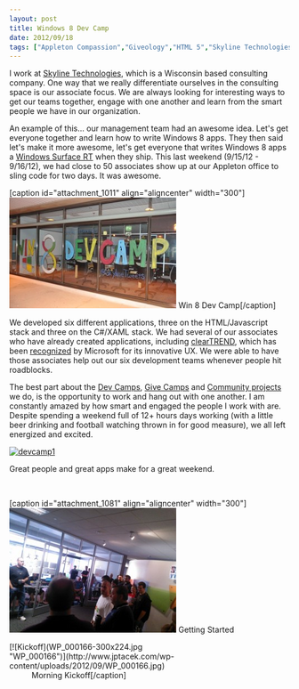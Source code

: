 ```yaml
---
layout: post
title: Windows 8 Dev Camp
date: 2012/09/18
tags: ["Appleton Compassion","Giveology","HTML 5","Skyline Technologies","Windows 8"]
---
```


I work at [Skyline Technologies](http://www.skylinetechnologies.com), which is a Wisconsin based consulting company. One way that we really differentiate ourselves in the consulting space is our associate focus. We are always looking for interesting ways to get our teams together, engage with one another and learn from the smart people we have in our organization.

An example of this... our management team had an awesome idea. Let's get everyone together and learn how to write Windows 8 apps. They then said let's make it more awesome, let's get everyone that writes Windows 8 apps a [Windows Surface RT](http://www.microsoft.com/surface/en/us/about.aspx) when they ship. This last weekend (9/15/12 - 9/16/12), we had close to 50 associates show up at our Appleton office to sling code for two days. It was awesome.

[caption id="attachment_1011" align="aligncenter" width="300"][![Windows 8 Dev Camp](Win8DevCamp-300x199.jpg "Win8DevCamp")](http://www.jptacek.com/wp-content/uploads/2012/09/Win8DevCamp.jpg) Win 8 Dev Camp[/caption]

We developed six different applications, three on the HTML/Javascript stack and three on the C#/XAML stack. We had several of our associates who have already created applications, including [clearTREND](http://apps.microsoft.com/webpdp/ur-pk/app/cleartrend/8c19bfc1-39de-45f5-b8b9-77fa3717ba81), which has been [recognized](http://www.youtube.com/watch?v=zFwnXTBw-xY&feature=colike) by Microsoft for its innovative UX. We were able to have those associates help out our six development teams whenever people hit roadblocks.

The best part about the [Dev Camps](http://www.skylinetechnologies.com/blog/Pages/Dev_Camps_Bring_Out_the_Best.aspx), [Give Camps](http://www.skylinetechnologies.com/news/Pages/RiverviewGardensGiveCamp.aspx) and [Community projects](http://www.microsoft.com/casestudies/Windows-Azure/Trout-Museum-of-Art/Museum-Increases-Exhibit-s-Reach-Threefold-with-Interactive-Virtual-Exhibit/4000010875) we do, is the opportunity to work and hang out with one another. I am constantly amazed by how smart and engaged the people I work with are. Despite spending a weekend full of 12+ hours days working (with a little beer drinking and football watching thrown in for good measure), we all left energized and excited.

[![](http://www.jptacek.com/wp-content/uploads/2012/09/devcamp1.jpg "devcamp1")](devcamp1.jpg)

Great people and great apps make for a great weekend.

&nbsp;

[caption id="attachment_1081" align="aligncenter" width="300"][![Kickoff](WP_000165-300x224.jpg "WP_000165")](http://www.jptacek.com/wp-content/uploads/2012/09/WP_000165.jpg) Getting Started
<div class="mceTemp mceIEcenter"><dl id="attachment_1091" class="wp-caption aligncenter" style="width: 310px;"><dt class="wp-caption-dt">[![Kickoff](WP_000166-300x224.jpg "WP_000166")](http://www.jptacek.com/wp-content/uploads/2012/09/WP_000166.jpg)</dt><dd class="wp-caption-dd">Morning Kickoff[/caption]

</dd></dl></div>
&nbsp;